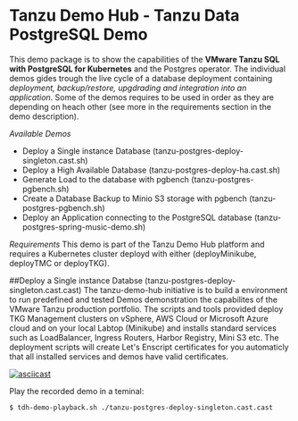 # Tanzu Demo Hub - Tanzu Data PostgreSQL Demo

This demo package is to show the capabilities of the **VMware Tanzu SQL with PostgreSQL for Kubernetes** and the Postgres operator. The individual demos gides trough the live cycle of a database deployment containing *deployment, backup/restore, upgdrading and integration into an application*. Some of the demos requires to be used in order as they are depending on heach other (see more in the requirements section in the demo description). 

*Available Demos*
- Deploy a Single instance Database (tanzu-postgres-deploy-singleton.cast.sh)
- Deploy a High Available Database (tanzu-postgres-deploy-ha.cast.sh)
- Generate Load to the database with pgbench (tanzu-postgres-pgbench.sh)
- Create a Database Backup to Minio S3 storage with pgbench (tanzu-postgres-pgbench.sh)
- Deploy an Application connecting to the PostgreSQL database (tanzu-postgres-spring-music-demo.sh)

*Requirements*
This demo is part of the Tanzu Demo Hub platform and requires a Kubernetes cluster deployd with either (deployMinikube, deployTMC or deployTKG). 

##Deploy a Single instance Databse (tanzu-postgres-deploy-singleton.cast.cast)
The tanzu-demo-hub initiative is to build a environment to run predefined and tested Demos demonstration the capabilites of the VMware Tanzu production portfolio. The scripts and tools provided deploy TKG Management clusters on vSphere, AWS Cloud or Microsoft Azure cloud and on your local Labtop (Minikube) and installs standard services such as LoadBalancer, Ingress Routers, Harbor Registry, Mini S3 etc. The deployment scripts will create Let's Enscript certificates for you automaticly that all installed services and demos have valid certificates.

[![asciicast](https://asciinema.org/a/IgerhydQM91apIPEI7dTRA2xl.png)](https://asciinema.org/a/IgerhydQM91apIPEI7dTRA2xl)

Play the recorded demo in a teminal: 
```
$ tdh-demo-playback.sh ./tanzu-postgres-deploy-singleton.cast.cast
```

